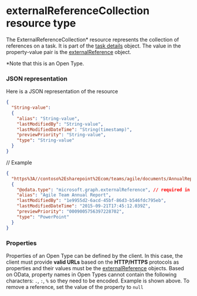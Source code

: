 # externalReferenceCollection resource type

The ExternalReferenceCollection* resource represents the collection of references on a task. It is part of the [task details](taskdetails.md) object. The value in the property-value pair is the [externalReference](externalreference.md) object.

*Note that this is an Open Type.

### JSON representation

Here is a JSON representation of the resource

<!-- {
  "blockType": "resource",
  "optionalProperties": [

  ],
  "@odata.type": "microsoft.graph.externalReferenceCollection"
}-->


```json
{
  "String-value":
  {
    "alias": "String-value",
    "lastModifiedBy": "String-value",
    "lastModifiedDateTime": "String(timestamp)",
    "previewPriority": "String-value",
    "type": "String-value"
  }
}
```

// Example

```json
{
  "https%3A//contoso%2Esharepoint%2Ecom/teams/agile/documents/AnnualReport%2Epptx":
  {
    "@odata.type": "microsoft.graph.externalReference", // required in PATCH requests to edit the references on a task
    "alias": "Agile Team Annual Report",
    "lastModifiedBy": "1e9955d2-6acd-45bf-86d3-b546fdc795eb",
    "lastModifiedDateTime": "2015-09-21T17:45:12.039Z",
    "previewPriority": "0009005756397228702",
    "type": "PowerPoint"
  }
}

```

### Properties
Properties of an Open Type can be defined by the client. In this case, the client must provide **valid URLs** based on the **HTTP/HTTPS** protocols as properties and their values must be the [externalReference](externalreference.md) objects. Based on OData, property names in Open Types cannot contain the following characters: `.`, `:`, `%`  so they need to be encoded. Example is shown above. To remove a reference, set the value of the property to `null`

<!-- uuid: 8fcb5dbc-d5aa-4681-8e31-b001d5168d79
2015-10-25 14:57:30 UTC -->
<!-- {
  "type": "#page.annotation",
  "description": "externalReferenceCollection resource",
  "keywords": "",
  "section": "documentation",
  "tocPath": ""
}-->